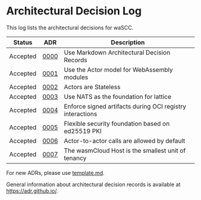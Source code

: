 # Architectural Decision Log

This log lists the architectural decisions for waSCC.

|Status | ADR | Description |
| :--: | :--: |--|
| Accepted | [0000](0000-use-markdown-architectural-decision-records.md) | Use Markdown Architectural Decision Records |
| Accepted | [0001](0001-use-actor-model.md) | Use the Actor model for WebAssembly modules |
| Accepted | [0002](0002-stateless-actors.md) | Actors are Stateless |
| Accepted | [0003](0003-use-nats-for-lattice.md) | Use NATS as the foundation for lattice |
| Accepted | [0004](0004-enforce-signed-artifacts.md) | Enforce signed artifacts during OCI registry interactions |
| Accepted | [0005](0005-security-nkeys.md) | Flexible security foundation based on ed25519 PKI |
| Accepted | [0006](0006-actor-to-actor.md) | Actor-to-actor calls are allowed by default |
| Accepted | [0007](0007-tenancy.md) | The wasmCloud Host is the smallest unit of tenancy |

For new ADRs, please use [template.md](template.md).

General information about architectural decision records is available at <https://adr.github.io/>.
